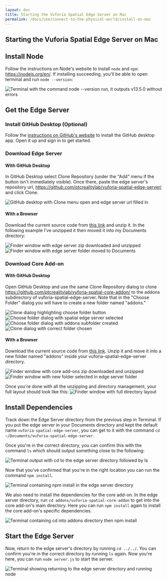 ```yaml
---
layout: doc
title: Starting the Vuforia Spatial Edge Server on Mac
permalink: /docs/use/connect-to-the-physical-world/install-on-mac
---
```


## Starting the Vuforia Spatial Edge Server on Mac

## Install Node

Follow the instructions on Node's website to install `node` and `npm`:
https://nodejs.org/en/. If installing succeeding, you'll be able to open terminal and run `node --version`:

![Terminal with the command node --version run, it outputs v13.5.0 without errors](./images/terminal-node-version.png)

## Get the Edge Server

### Install GitHub Desktop (Optional)

Follow the [instructions on GitHub's website](https://help.github.com/en/desktop/getting-started-with-github-desktop/installing-github-desktop) to install the GitHub desktop app. Open it up and sign in to get started.

### Download Edge Server

#### With GitHub Desktop
In GitHub Desktop select Clone Repository (under the "Add" menu if the button isn't immediately visible). Once there, paste the edge server's repository url, https://github.com/ptcrealitylab/vuforia-spatial-edge-server/ and click Clone.

![GitHub desktop with Clone menu open and edge server url filled in](./images/gh-desktop-edge-server-clone.png)

#### With a Browser
Download the current source code from [this
link](https://github.com/ptcrealitylab/vuforia-spatial-edge-server/archive/master.zip)
and unzip it. In the following example I've unzipped it then moved it into my
Documents directory:

![Finder window with edge server zip downloaded and unzipped](finder-downloads-edge-server-app.png)
![Finder window with edge server folder moved to Documents](finder-downloads-edge-server-moved.png)

### Download Core Add-on

#### With GitHub Desktop
Open GitHub Desktop and use the same Clone Repository dialog to clone
https://github.com/ptcrealitylab/vuforia-spatial-core-addon/ to the addons
subdirectory of vuforia-spatial-edge-server. Note that in the "Choose Folder"
dialog you will have to create a new folder named "addons."

![Clone dialog highlighting choose folder button](./images/gh-desktop-core-addon-choose-folder.png)
![Choose folder dialog with spatial edge server selected](./images/gh-desktop-core-addon-choose-folder-popup.png)
![Choose folder dialog with addons subfolder created](./images/gh-desktop-core-addon-choose-folder-addons-created.png)
![Clone dialog with correct folder chosen](./images/gh-desktop-core-addon-folder-chosen.png)

#### With a Browser

Download the current source code from [this
link](https://github.com/ptcrealitylab/vuforia-spatial-core-addon/archive/master.zip).
Unzip it and move it into a new folder named "addons" inside your vuforia-spatial-edge-server directory.

![Finder window with core add-ons zip downloaded and unzipped](./images/finder-downloads-addon-zip.png)
![Finder window with new folder selected in edge server folder](./images/finder-edge-server-create-addons.png)


Once you're done with all the unzipping and directory management, your full
layout should look like this:
![Finder window with full directory layout](./images/finder-full-directory-layout.png)

## Install Dependencies

Track down the Edge Server directory from the previous step in Terminal. If you
put the edge server in your Documents directory and kept the default name
`vuforia-spatial-edge-server`, you can get to it with the command `cd
~/Documents/vuforia-spatial-edge-server`.

Once you're in the correct directory, you can confirm this with the command
`ls` which should output something close to the following:

![Terminal output with cd to the edge server directory followed by ls](./images/terminal-gh-edge-server-ls.png)

Now that you've confirmed that you're in the right location you can run the
command `npm install`.

![Terminal containing npm install in the edge server directory](./images/terminal-gh-edge-server-npm-install.png)

We also need to install the dependencies for the core add-on. In the edge
server directory, run `cd addons/vuforia-spatial-core-addon` to get into the
core add-on's main directory. Here you can run `npm install` again to install
the core add-on's specific dependencies.

![Terminal containing cd into addons directory then npm install](./images/terminal-gh-edge-server-addon-install.png)

## Start the Edge Server

Now, return to the edge server's directory by running `cd ../../`. You can
confirm you're in the correct directory by running `ls` again. Now you're here,
you can run `node server.js` to start the server.

![Terminal showing returning to the edge server directory and running node](./images/terminal-gh-edge-server-start-server.png)

